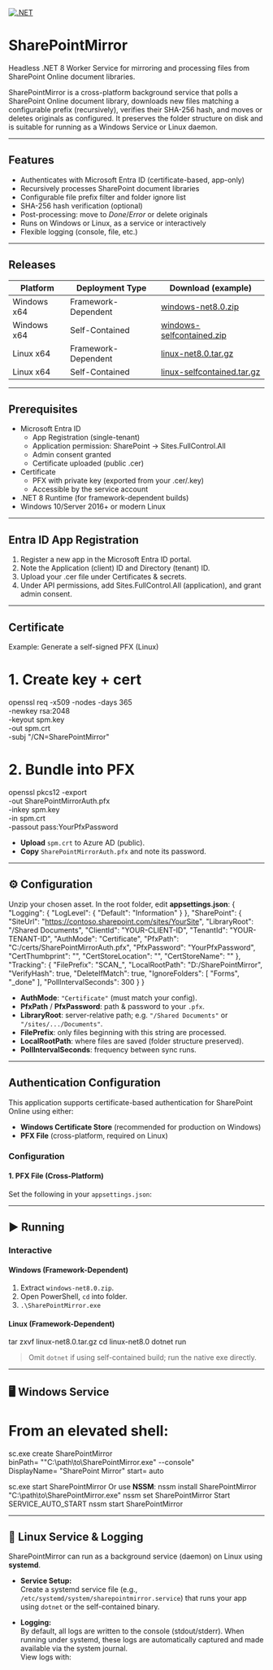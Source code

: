 [![.NET](https://github.com/hashara256/SharePointMirror/actions/workflows/dotnet.yml/badge.svg)](https://github.com/hashara256/SharePointMirror/actions/workflows/dotnet.yml)

# SharePointMirror

Headless .NET 8 Worker Service for mirroring and processing files from SharePoint Online document libraries.

SharePointMirror is a cross-platform background service that polls a SharePoint Online document library, downloads new files matching a configurable prefix (recursively), verifies their SHA-256 hash, and moves or deletes originals as configured. It preserves the folder structure on disk and is suitable for running as a Windows Service or Linux daemon.

---

## Features

- Authenticates with Microsoft Entra ID (certificate-based, app-only)
- Recursively processes SharePoint document libraries
- Configurable file prefix filter and folder ignore list
- SHA-256 hash verification (optional)
- Post-processing: move to _Done_/_Error_ or delete originals
- Runs on Windows or Linux, as a service or interactively
- Flexible logging (console, file, etc.)

---

## Releases

| Platform       | Deployment Type       | Download (example)                                  |
| -------------- | --------------------- | --------------------------------------------------- |
| Windows x64    | Framework-Dependent   | [windows-net8.0.zip](#)                             |
| Windows x64    | Self-Contained        | [windows-selfcontained.zip](#)                      |
| Linux x64      | Framework-Dependent   | [linux-net8.0.tar.gz](#)                            |
| Linux x64      | Self-Contained        | [linux-selfcontained.tar.gz](#)                     |

---

## Prerequisites

- Microsoft Entra ID
  - App Registration (single-tenant)
  - Application permission: SharePoint → Sites.FullControl.All
  - Admin consent granted
  - Certificate uploaded (public .cer)
- Certificate
  - PFX with private key (exported from your .cer/.key)
  - Accessible by the service account
- .NET 8 Runtime (for framework-dependent builds)
- Windows 10/Server 2016+ or modern Linux

---

## Entra ID App Registration

1. Register a new app in the Microsoft Entra ID portal.
2. Note the Application (client) ID and Directory (tenant) ID.
3. Upload your .cer file under Certificates & secrets.
4. Under API permissions, add Sites.FullControl.All (application), and grant admin consent.

---

## Certificate

Example: Generate a self-signed PFX (Linux)
# 1. Create key + cert
openssl req -x509 -nodes -days 365 \
  -newkey rsa:2048 \
  -keyout spm.key \
  -out spm.crt \
  -subj "/CN=SharePointMirror"

# 2. Bundle into PFX
openssl pkcs12 -export \
  -out SharePointMirrorAuth.pfx \
  -inkey spm.key \
  -in spm.crt \
  -passout pass:YourPfxPassword
* **Upload** `spm.crt` to Azure AD (public).
* **Copy** `SharePointMirrorAuth.pfx` and note its password.

---

## ⚙️ Configuration

Unzip your chosen asset. In the root folder, edit **appsettings.json**:
{
  "Logging": {
    "LogLevel": { "Default": "Information" }
  },
  "SharePoint": {
    "SiteUrl":     "https://contoso.sharepoint.com/sites/YourSite",
    "LibraryRoot": "/Shared Documents",
    "ClientId":    "YOUR-CLIENT-ID",
    "TenantId":    "YOUR-TENANT-ID",
    "AuthMode":    "Certificate",
    "PfxPath":     "C:/certs/SharePointMirrorAuth.pfx",
    "PfxPassword": "YourPfxPassword",
    "CertThumbprint": "",
    "CertStoreLocation": "",
    "CertStoreName":  ""
  },
  "Tracking": {
    "FilePrefix":          "SCAN_",
    "LocalRootPath":       "D:/SharePointMirror",
    "VerifyHash":          true,
    "DeleteIfMatch":       true,
    "IgnoreFolders":       [ "Forms", "_done" ],
    "PollIntervalSeconds": 300
  }
}
* **AuthMode**: `"Certificate"` (must match your config).
* **PfxPath** / **PfxPassword**: path & password to your `.pfx`.
* **LibraryRoot**: server-relative path; e.g. `"/Shared Documents"` or `"/sites/.../Documents"`.
* **FilePrefix**: only files beginning with this string are processed.
* **LocalRootPath**: where files are saved (folder structure preserved).
* **PollIntervalSeconds**: frequency between sync runs.

---

## Authentication Configuration

This application supports certificate-based authentication for SharePoint Online using either:

- **Windows Certificate Store** (recommended for production on Windows)
- **PFX File** (cross-platform, required on Linux)

### Configuration

#### 1. PFX File (Cross-Platform)

Set the following in your `appsettings.json`:

---

## ▶️ Running

### Interactive

#### Windows (Framework-Dependent)

1. Extract `windows-net8.0.zip`.
2. Open PowerShell, `cd` into folder.
3. `.\SharePointMirror.exe`

#### Linux (Framework-Dependent)
tar zxvf linux-net8.0.tar.gz
cd linux-net8.0
dotnet run
> Omit `dotnet` if using self-contained build; run the native exe directly.

---

## 🖥️ Windows Service

# From an elevated shell:
sc.exe create SharePointMirror \
  binPath= "\"C:\path\to\SharePointMirror.exe\" --console" \
  DisplayName= "SharePoint Mirror" start= auto

sc.exe start SharePointMirror
Or use **NSSM**:
nssm install SharePointMirror "C:\path\to\SharePointMirror.exe"
nssm set SharePointMirror Start SERVICE_AUTO_START
nssm start SharePointMirror

---

## 🐧 Linux Service & Logging

SharePointMirror can run as a background service (daemon) on Linux using **systemd**.

- **Service Setup:**  
  Create a systemd service file (e.g., `/etc/systemd/system/sharepointmirror.service`) that runs your app using `dotnet` or the self-contained binary.

- **Logging:**  
  By default, all logs are written to the console (stdout/stderr). When running under systemd, these logs are automatically captured and made available via the system journal.  
  View logs with: